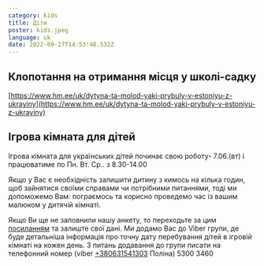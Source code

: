 ```yaml
---
category: kids
title: Діти
poster: kids.jpeg
language: uk
date: 2022-09-27T14:53:48.532Z
---
```


## Клопотання на отримання місця у школі-садку

[https://www.hm.ee/uk/dytyna-ta-molod-yaki-prybuly-v-estoniyu-z-ukrayiny](https://www.hm.ee/uk/dytyna-ta-molod-yaki-prybuly-v-estoniyu-z-ukrayiny)

## Ігрова кімната для дітей

Ігрова кімната для українських дітей починає свою роботу- 7.06.(вт) і
працюватиме по Пн. Вт. Ср.. з 8.30-14.00

Якщо у Вас є необхідність залишити дитину з кимось на кілька годин, щоб
зайнятися своїми справами чи потрібними питаннями, тоді ми допоможемо Вам:
пограємось та корисно проведемо час із вашим малюком у дитячій кімнаті.

Якщо Ви ще не заповнили нашу анкету, то переходьте за цим
[посиланням](https://forms.gle/sksYtBnYGuZZAat17) та залиште свої дані. Ми
додамо Вас до Viber групи, де буде детальніша інформація про точну дату
перебування дітей в ігровій кімнаті на кожен день. З питань додавання до групи
писати на телефонний номер (viber [+380631541303](+380631541303) Поліна) 5300
3460
